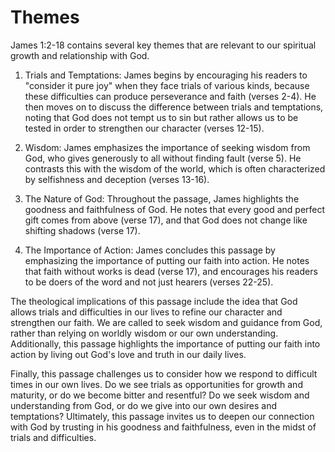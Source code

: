 # Themes

James 1:2-18 contains several key themes that are relevant to our spiritual growth and relationship with God.

1. Trials and Temptations: James begins by encouraging his readers to "consider it pure joy" when they face trials of various kinds, because these difficulties can produce perseverance and faith (verses 2-4). He then moves on to discuss the difference between trials and temptations, noting that God does not tempt us to sin but rather allows us to be tested in order to strengthen our character (verses 12-15).

2. Wisdom: James emphasizes the importance of seeking wisdom from God, who gives generously to all without finding fault (verse 5). He contrasts this with the wisdom of the world, which is often characterized by selfishness and deception (verses 13-16).

3. The Nature of God: Throughout the passage, James highlights the goodness and faithfulness of God. He notes that every good and perfect gift comes from above (verse 17), and that God does not change like shifting shadows (verse 17).

4. The Importance of Action: James concludes this passage by emphasizing the importance of putting our faith into action. He notes that faith without works is dead (verse 17), and encourages his readers to be doers of the word and not just hearers (verses 22-25).

The theological implications of this passage include the idea that God allows trials and difficulties in our lives to refine our character and strengthen our faith. We are called to seek wisdom and guidance from God, rather than relying on worldly wisdom or our own understanding. Additionally, this passage highlights the importance of putting our faith into action by living out God's love and truth in our daily lives. 

Finally, this passage challenges us to consider how we respond to difficult times in our own lives. Do we see trials as opportunities for growth and maturity, or do we become bitter and resentful? Do we seek wisdom and understanding from God, or do we give into our own desires and temptations? Ultimately, this passage invites us to deepen our connection with God by trusting in his goodness and faithfulness, even in the midst of trials and difficulties.